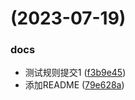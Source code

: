 #  (2023-07-19)


### docs

* 测试规则提交1 ([f3b9e45](https://github.com/liuxian496/darkrai/commit/f3b9e4565afa5a1bdba67d7765fd5685a07feaac))
* 添加README ([79e628a](https://github.com/liuxian496/darkrai/commit/79e628a9420e194bcf9c087a99e71d154de18a12))



